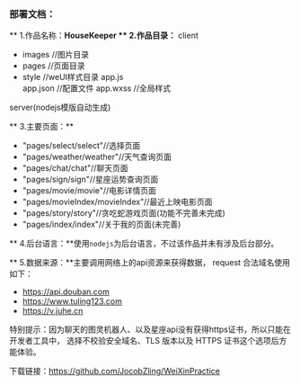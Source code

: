 ### 部署文档：
** 1.作品名称：**HouseKeeper
** 2.作品目录：**
client

- images 				  //图片目录
- pages				 //页面目录
- style  				//weUI样式目录
app.js				
app.json				//配置文件
app.wxss				//全局样式

server(nodejs模版自动生成)

** 3.主要页面：**
- "pages/select/select"//选择页面
- "pages/weather/weather"//天气查询页面
- "pages/chat/chat"//聊天页面
- "pages/sign/sign"//星座运势查询页面
- "pages/movie/movie"//电影详情页面
- "pages/movieIndex/movieIndex"//最近上映电影页面  
- "pages/story/story"//贪吃蛇游戏页面(功能不完善未完成)  
- "pages/index/index"//关于我的页面(未完善)

** 4.后台语言：**使用`nodejs`为后台语言，不过该作品并未有涉及后台部分。

** 5.数据来源：**主要调用网络上的api资源来获得数据，
request 合法域名使用如下：
- https://api.douban.com
- https://www.tuling123.com
- https://v.juhe.cn

特别提示：因为聊天的图灵机器人、以及星座api没有获得https证书，所以只能在开发者工具中，
选择不校验安全域名、TLS 版本以及 HTTPS 证书这个选项后方能体验。

下载链接：https://github.com/JocobZling/WeiXinPractice
